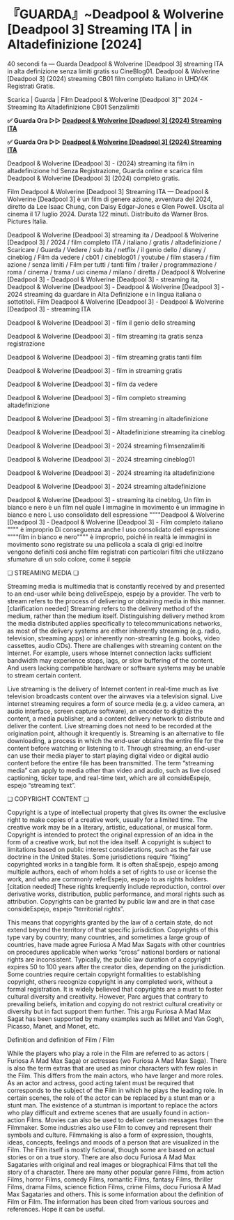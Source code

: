 # 『GUARDA』~Deadpool & Wolverine [Deadpool 3] Streaming ITA | in Altadefinizione [2024]

40 secondi fa — Guarda Deadpool & Wolverine [Deadpool 3] streaming ITA in alta definizione senza limiti gratis su CineBlog01. Deadpool & Wolverine [Deadpool 3] (2024) streaming CB01 film completo Italiano in UHD/4K Registrati Gratis.

Scarica | Guarda | Film Deadpool & Wolverine [Deadpool 3]™ 2024 - Streaming Ita Altadefinizione CB01 Senzalimiti

**✅ Guarda Ora ▷▷ [Deadpool & Wolverine [Deadpool 3] (2024) Streaming ITA](https://is.gd/6DKvQw)** 

**✅ Guarda Ora ▷▷ [Deadpool & Wolverine [Deadpool 3] (2024) Streaming ITA](https://is.gd/6DKvQw)** 

Deadpool & Wolverine [Deadpool 3] - (2024) streaming ita film in altadefinizione hd Senza Registrazione, Guarda online e scarica film Deadpool & Wolverine [Deadpool 3] (2024) completo gratis.

Film Deadpool & Wolverine [Deadpool 3] Streaming ITA — Deadpool & Wolverine [Deadpool 3] è un film di genere azione, avventura del 2024, diretto da Lee Isaac Chung, con Daisy Edgar-Jones e Glen Powell. Uscita al cinema il 17 luglio 2024. Durata 122 minuti. Distribuito da Warner Bros. Pictures Italia.

Deadpool & Wolverine [Deadpool 3] streaming ita / Deadpool & Wolverine [Deadpool 3] / 2024 / film completo ITA / italiano / gratis / altadefinizione / Scaricare / Guarda / Vedere / sub ita / netflix / il genio dello / disney / cineblog / Film da vedere / cb01 / cineblog01 / youtube / film stasera / film azione / senza limiti / Film per tutti / tanti film / trailer / programmazione / roma / cinema / trama / uci cinema / milano / diretta / Deadpool & Wolverine [Deadpool 3] - Deadpool & Wolverine [Deadpool 3] - streaming ita, Deadpool & Wolverine [Deadpool 3] - Deadpool & Wolverine [Deadpool 3] - 2024 streaming da guardare in Alta Definizione e in lingua italiana o sottotitoli. Film Deadpool & Wolverine [Deadpool 3] - Deadpool & Wolverine [Deadpool 3] - streaming ITA

Deadpool & Wolverine [Deadpool 3] - film il genio dello streaming

Deadpool & Wolverine [Deadpool 3] - film streaming ita gratis senza registrazione

Deadpool & Wolverine [Deadpool 3] - film streaming gratis tanti film

Deadpool & Wolverine [Deadpool 3] - film in streaming gratis

Deadpool & Wolverine [Deadpool 3] - film da vedere

Deadpool & Wolverine [Deadpool 3] - film completo streaming altadefinizione

Deadpool & Wolverine [Deadpool 3] - film streaming in altadefinizione

Deadpool & Wolverine [Deadpool 3] - Altadefinizione streaming ita cineblog

Deadpool & Wolverine [Deadpool 3] - 2024 streaming filmsenzalimiti

Deadpool & Wolverine [Deadpool 3] - 2024 streaming cineblog01

Deadpool & Wolverine [Deadpool 3] - 2024 streaming ita altadefinizione

Deadpool & Wolverine [Deadpool 3] - 2024 streaming altadefinizione

Deadpool & Wolverine [Deadpool 3] - streaming ita cineblog, Un film in bianco e nero è un film nel quale l immagine in movimento è un immagine in bianco e nero L uso consolidato dell espressione """"Deadpool & Wolverine [Deadpool 3] - Deadpool & Wolverine [Deadpool 3] - Film completo italiano """" è improprio Di conseguenza anche l uso consolidato dell espressione """"film in bianco e nero"""" è improprio, poiché in realtà le immagini in movimento sono registrate su una pellicola a scala di grigi ed inoltre vengono definiti così anche film registrati con particolari filtri che utilizzano sfumature di un solo colore, come il seppia

❏ STREAMING MEDIA ❏

Streaming media is multimedia that is constantly received by and presented to an end-user while being deliveEspejo, espejo by a provider. The verb to stream refers to the process of delivering or obtaining media in this manner.[clarification needed] Streaming refers to the delivery method of the medium, rather than the medium itself. Distinguishing delivery method krom the media distributed applies specifically to telecommunications networks, as most of the delivery systems are either inherently streaming (e.g. radio, television, streaming apps) or inherently non-streaming (e.g. books, video cassettes, audio CDs). There are challenges with streaming content on the Internet. For example, users whose Internet connection lacks sufficient bandwidth may experience stops, lags, or slow buffering of the content. And users lacking compatible hardware or software systems may be unable to stream certain content.

Live streaming is the delivery of Internet content in real-time much as live television broadcasts content over the airwaves via a television signal. Live internet streaming requires a form of source media (e.g. a video camera, an audio interface, screen capture software), an encoder to digitize the content, a media publisher, and a content delivery network to distribute and deliver the content. Live streaming does not need to be recorded at the origination point, although it krequently is. Streaming is an alternative to file downloading, a process in which the end-user obtains the entire file for the content before watching or listening to it. Through streaming, an end-user can use their media player to start playing digital video or digital audio content before the entire file has been transmitted. The term “streaming media” can apply to media other than video and audio, such as live closed captioning, ticker tape, and real-time text, which are all consideEspejo, espejo “streaming text”.

❏ COPYRIGHT CONTENT ❏

Copyright is a type of intellectual property that gives its owner the exclusive right to make copies of a creative work, usually for a limited time. The creative work may be in a literary, artistic, educational, or musical form. Copyright is intended to protect the original expression of an idea in the form of a creative work, but not the idea itself. A copyright is subject to limitations based on public interest considerations, such as the fair use doctrine in the United States. Some jurisdictions require “fixing” copyrighted works in a tangible form. It is often shaEspejo, espejo among multiple authors, each of whom holds a set of rights to use or license the work, and who are commonly referEspejo, espejo to as rights holders.[citation needed] These rights krequently include reproduction, control over derivative works, distribution, public performance, and moral rights such as attribution. Copyrights can be granted by public law and are in that case consideEspejo, espejo “territorial rights”.

This means that copyrights granted by the law of a certain state, do not extend beyond the territory of that specific jurisdiction. Copyrights of this type vary by country; many countries, and sometimes a large group of countries, have made agree Furiosa A Mad Max Sagats with other countries on procedures applicable when works “cross” national borders or national rights are inconsistent. Typically, the public law duration of a copyright expires 50 to 100 years after the creator dies, depending on the jurisdiction. Some countries require certain copyright formalities to establishing copyright, others recognize copyright in any completed work, without a formal registration. It is widely believed that copyrights are a must to foster cultural diversity and creativity. However, Parc argues that contrary to prevailing beliefs, imitation and copying do not restrict cultural creativity or diversity but in fact support them further. This argu Furiosa A Mad Max Sagat has been supported by many examples such as Millet and Van Gogh, Picasso, Manet, and Monet, etc.

Definition and definition of Film / Film

While the players who play a role in the Film are referred to as actors ( Furiosa A Mad Max Saga) or actresses (wo Furiosa A Mad Max Saga). There is also the term extras that are used as minor characters with few roles in the Film. This differs from the main actors, who have larger and more roles. As an actor and actress, good acting talent must be required that corresponds to the subject of the Film in which he plays the leading role. In certain scenes, the role of the actor can be replaced by a stunt man or a stunt man. The existence of a stuntman is important to replace the actors who play difficult and extreme scenes that are usually found in action-action Films. Movies can also be used to deliver certain messages from the Filmmaker. Some industries also use Film to convey and represent their symbols and culture. Filmmaking is also a form of expression, thoughts, ideas, concepts, feelings and moods of a person that are visualized in the Film. The Film itself is mostly fictional, though some are based on actual stories or on a true story. There are also docu Furiosa A Mad Max Sagataries with original and real images or biographical Films that tell the story of a character. There are many other popular genre Films, from action Films, horror Films, comedy Films, romantic Films, fantasy Films, thriller Films, drama Films, science fiction Films, crime Films, docu Furiosa A Mad Max Sagataries and others. This is some information about the definition of Film or Film. The information has been cited from various sources and references. Hope it can be useful.
